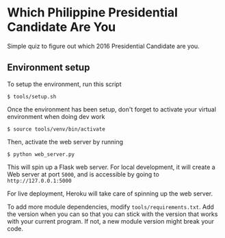 # Which Philippine Presidential Candidate Are You
Simple quiz to figure out which 2016 Presidential Candidate are you.

## Environment setup
To setup the environment, run this script
```
$ tools/setup.sh
```

Once the environment has been setup, don't forget to activate your virtual
environment when doing dev work
```
$ source tools/venv/bin/activate
```

Then, activate the web server by running
```
$ python web_server.py
```

This will spin up a Flask web server. For local development, it will create
a Web server at port `5000`, and is accessible by going to `http://127.0.0.1:5000`

For live deployment, Heroku will take care of spinning up the web server.

To add more module dependencies, modify `tools/requirements.txt`. Add the version
when you can so that you can stick with the version that works with your current
program. If not, a new module version might break your code.

